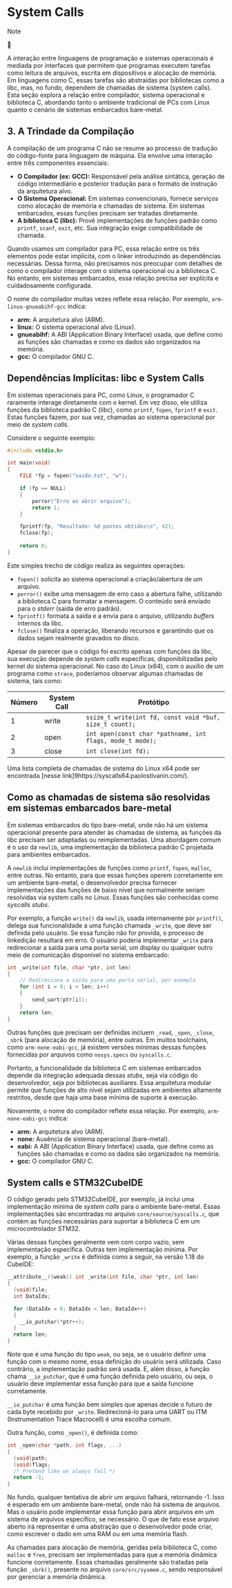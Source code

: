<!--- cSpell:enable --->

# System Calls

> [!NOTE]
> :robot:

A interação entre linguagens de programação e sistemas operacionais é mediada por interfaces que permitem que programas executem tarefas como leitura de arquivos, escrita em dispositivos e alocação de memória. Em linguagens como C, essas tarefas são abstraídas por bibliotecas como a libc, mas, no fundo, dependem de chamadas de sistema (system calls). Esta seção explora a relação entre compilador, sistema operacional e biblioteca C, abordando tanto o ambiente tradicional de PCs com Linux quanto o cenário de sistemas embarcados bare-metal.

## 3. A Trindade da Compilação

A compilação de um programa C não se resume ao processo de tradução do código-fonte para linguagem de máquina. Ela envolve uma interação entre três componentes essenciais:

- **O Compilador (ex: GCC):** Responsável pela análise sintática, geração de código intermediário e posterior tradução para o formato de instrução da arquitetura alvo.
- **O Sistema Operacional:** Em sistemas convencionais, fornece serviços como alocação de memória e chamadas de sistema. Em sistemas embarcados, essas funções precisam ser tratadas diretamente.
- **A biblioteca C (libc):** Provê implementações de funções padrão como `printf`, `scanf`, `exit`, etc. Sua integração exige compatibilidade de chamada.

Quando usamos um compilador para PC, essa relação entre os três elementos pode estar implícita, com o linker introduzindo as dependências necessárias. Dessa forma, não precisamos nos preocupar com detalhes de como o compilador interage com o sistema operacional ou a biblioteca C. No entanto, em sistemas embarcados, essa relação precisa ser explícita e cuidadosamente configurada.

O nome do compilador muitas vezes reflete essa relação. Por exemplo, `arm-linux-gnueabihf-gcc` indica:

- **arm:** A arquitetura alvo (ARM).
- **linux:** O sistema operacional alvo (Linux).
- **gnueabihf:** A ABI (Application Binary Interface) usada, que define como as funções são chamadas e como os dados são organizados na memória.
- **gcc:** O compilador GNU C.


## Dependências Implícitas: libc e System Calls

Em sistemas operacionais para PC, como Linux, o programador C raramente interage diretamente com o kernel. Em vez disso, ele utiliza funções da biblioteca padrão C (libc), como `printf`, `fopen`, `fprintf` e `exit`. Estas funções fazem, por sua vez, chamadas ao sistema operacional por meio de *system calls*.

Considere o seguinte exemplo:

```C copy
#include <stdio.h>

int main(void)
{
    FILE *fp = fopen("saida.txt", "w");

    if (fp == NULL)
    {
        perror("Erro ao abrir arquivo");
        return 1;
    }

    fprintf(fp, "Resultado: %d pontos obtidos\n", 42);
    fclose(fp);
    
    return 0;
}
```

Este simples trecho de código realiza as seguintes operações:

- `fopen()` solicita ao sistema operacional a criação/abertura de um arquivo.
- `perror()` exibe uma mensagem de erro caso a abertura falhe, utilizando a biblioteca C para formatar a mensagem. O conteúdo será enviado para o *stderr* (saída de erro padrão).
- `fprintf()` formata a saída e a envia para o arquivo, utilizando *buffers* internos da libc.
- `fclose()` finaliza a operação, liberando recursos e garantindo que os dados sejam realmente gravados no disco.

Apesar de parecer que o código foi escrito apenas com funções da libc, sua execução depende de *system calls* específicas, disponibilizadas pelo kernel do sistema operacional. No caso do Linux (x64), com o auxílio de um programa como `strace`, poderíamos observar algumas chamadas de sistema, tais como:

| Número | System Call  | Protótipo                                                         |
|--------|-------|-------------------------------------------------------------------|
| 1      | write | `ssize_t write(int fd, const void *buf, size_t count);`           |
| 2      | open  | `int open(const char *pathname, int flags, mode_t mode);`         |
| 3      | close | `int close(int fd);`                                              |   
 
Uma lista completa de chamadas de sistema do Linux x64 pode ser encontrada [nesse link]9https://syscalls64.paolostivanin.com/).


## Como as chamadas de sistema são resolvidas em sistemas embarcados bare-metal

Em sistemas embarcados do tipo bare-metal, onde não há um sistema operacional presente para atender às chamadas de sistema, as funções da libc precisam ser adaptadas ou reimplementadas. Uma abordagem comum é o uso da `newlib`, uma implementação da biblioteca padrão C projetada para ambientes embarcados.

A `newlib` inclui implementações de funções como `printf`, `fopen`, `malloc`, entre outras. No entanto, para que essas funções operem corretamente em um ambiente bare-metal, o desenvolvedor precisa fornecer implementações das funções de baixo nível que normalmente seriam resolvidas via system calls no Linux. Essas funções são conhecidas como *syscalls stubs*.

Por exemplo, a função `write()` da `newlib`, usada internamente por `printf()`, delega sua funcionalidade a uma função chamada `_write`, que deve ser definida pelo usuário. Se essa função não for provida, o processo de linkedição resultará em erro. O usuário poderia implementar `_write` para redirecionar a saída para uma porta serial, um display ou qualquer outro meio de comunicação disponível no sistema embarcado:

```c copy
int _write(int file, char *ptr, int len) 
{
    // Redireciona a saída para uma porta serial, por exemplo
    for (int i = 0; i < len; i++) 
    {
        send_uart(ptr[i]);
    }
    return len;
}
```

Outras funções que precisam ser definidas incluem `_read`, `_open`, `_close`, `_sbrk` (para alocação de memória), entre outras. Em muitos toolchains, como `arm-none-eabi-gcc`, já existem versões mínimas dessas funções fornecidas por arquivos como `nosys.specs` ou `syscalls.c`.

Portanto, a funcionalidade da biblioteca C em sistemas embarcados depende da integração adequada dessas *stubs*, seja via código do desenvolvedor, seja por bibliotecas auxiliares. Essa arquitetura modular permite que funções de alto nível sejam utilizadas em ambientes altamente restritos, desde que haja uma base mínima de suporte à execução.

Novamente, o nome do compilador reflete essa relação. Por exemplo, `arm-none-eabi-gcc` indica:

- **arm:** A arquitetura alvo (ARM).
- **none:** Ausência de sistema operacional (bare-metal).
- **eabi:** A ABI (Application Binary Interface) usada, que define como as funções são chamadas e como os dados são organizados na memória.
- **gcc:** O compilador GNU C.

##  System calls e STM32CubeIDE

O código gerado pelo STM32CubeIDE, por exemplo, já inclui uma implementação mínima de *system calls* para o ambiente bare-metal. Essas implementações são encontradas no arquivo `core/source/syscalls.c`, que contém as funções necessárias para suportar a biblioteca C em um microcontrolador STM32.

Várias dessas funções geralmente vem com corpo vazio, sem implementação específica. Outras tem implementação mínima. Por exemplo, a função `_write` é definida como a seguir, na versão 1.18 do CubeIDE:

```c copy
__attribute__((weak)) int _write(int file, char *ptr, int len)
{
  (void)file;
  int DataIdx;

  for (DataIdx = 0; DataIdx < len; DataIdx++)
  {
    __io_putchar(*ptr++);
  }
  return len;
}
```

Note que é uma função do tipo `weak`, ou seja, se o usuário definir uma função com o mesmo nome, essa definição do usuário será utilizada. Caso contrário, a implementação padrão será usada. E, além disso, a função chama `__io_putchar`, que é uma função definida pelo usuário, ou seja, o usuário deve implementar essa função para que a saída funcione corretamente. 

`__io_putchar` é uma função bem simples que apenas decide o futuro de cada byte recebido por `_write`. Redirecioná-lo para uma UART ou ITM (Instrumentation Trace Macrocell) é uma escolha comum. 

Outra função, como `_open()`, é definida como:

```c copy
int _open(char *path, int flags, ...)
{
  (void)path;
  (void)flags;
  /* Pretend like we always fail */
  return -1;
}
```

No fundo, qualquer tentativa de abrir um arquivo falhará, retornando -1. Isso é esperado em um ambiente bare-metal, onde não há sistema de arquivos. Mas o usuário pode implementar essa função para abrir arquivos em um sistema de arquivos específico, se necessário. O que de fato esse arquivo aberto irá representar é uma abstração que o desenvolvedor pode criar, como escrever o dado em uma RAM ou em uma memória flash.

As chamadas para alocação de memória, geridas pela biblioteca C, como `malloc` e `free`, precisam ser implementadas para que a memória dinâmica funcione corretamente. Essas chamadas geralmente
são tratadas pela função `_sbrk()`, presente no arquivo `core/src/sysmem.c`, sendo  responsável por gerenciar a memória dinâmica. 
